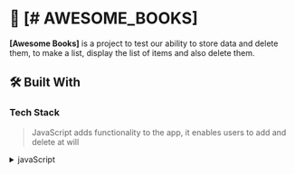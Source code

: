 <a name="awesome books"></a>


# 📖 [# AWESOME_BOOKS] <a name="'Awesome books' is a simple website that displays a list of books and allows you to add and remove books from that list."></a>

**[Awesome Books]** is a project to test our ability to store data and delete them, to make a list, display the list of items and also delete them.


## 🛠 Built With
<a name="html"></a>
<a name="css"></a>
<a name="javaScript"></a>

### Tech Stack <a name="javaScript"></a>

> JavaScript adds functionality to the app, it enables users to add and delete at will

<details>
  <summary>javaScript</summary>
  <ul>
    <li><a href="https://prisca-tech.github.io/AWESOME_BOOKS/">app.js</a></li>
  </ul>


<!-- Features -->

### Key Features <a name="key-features"></a>

- **[An addbook feature]**
- **[A deletebook feature]**

<p align="right">(<a href="#awesome books">back to top</a>)</p>

<!-- LIVE DEMO -->

## 🚀 Live Demo <a name="https://prisca-tech.github.io/AWESOME_BOOKS/"></a>


- [Live Demo Link](https://prisca-tech.github.io/AWESOME_BOOKS/)

<p align="right">(<a href="#awesome books">back to top</a>)</p>

<!-- GETTING STARTED -->

## 💻 Getting Started <a name="getting-started"></a>

> web browser


### Prerequisites

In order to run this project you need:

web browser
### Setup

Clone this repository to your desired folder:

```sh
  cd my-folder
  git clone git@github.com:https://github.com/Prisca-tech/AWESOME_BOOKS.git
```

### Deployment

You can deploy this project using:

git pages

<p align="right">(<a href="#awesome books">back to top</a>)</p>

<!-- AUTHORS -->

## 👥 Authors <a name="authors"></a>


## Author 1
👤 **Okoro Priscilla Oyome**

- GitHub: [@Prisca-tech](https://github.com/Prisca-tech)
- Twitter: [@preateamie](https://twitter.com/preateamie)
- LinkedIn: [PriscillaOkoro](https://www.linkedin.com/in/okoro-priscilla-oyome/)

## Author 2
👤 **Christian Nualart**

- GitHub: [@Prisca-tech](https://github.com/cnualartc)
- Twitter: [@preateamie](https://twitter.com/nualart)
- LinkedIn: [PriscillaOkoro](www.linkedin.com/in/cnualart)

<p align="right">(<a href="#readme-top">back to top</a>)</p>

<!-- FUTURE FEATURES -->

## 🔭 Future Features <a name="future-features"></a>

- [ ] **[fully functional website]**
- [ ] **[time and date]**

<p align="right">(<a href="#awesome books">back to top</a>)</p>

<!-- CONTRIBUTING -->

## 🤝 Contributing <a name="contributing"></a>

Contributions, issues, and feature requests are welcome!

Feel free to check the [issues page](https://github.com/Prisca-tech/AWESOME_BOOKS/issues).

<p align="right">(<a href="#awesome books">back to top</a>)</p>

<!-- SUPPORT -->

## ⭐️ Show your support <a name="support"></a>

If you like this project please visit the repository and give it a star ⭐️ 

<p align="right">(<a href="#awesome_books">back to top</a>)</p>

<!-- ACKNOWLEDGEMENTS -->

## 🙏 Acknowledgments <a name="acknowledgements"></a>


I would like to thank my partner for working tirelessly on this project

<p align="right">(<a href="#awesome books">back to top</a>)</p>

<!-- FAQ (optional) -->

## ❓ FAQ (OPTIONAL) <a name="faq"></a>

<!-- LICENSE -->

## 📝 License <a name="license"></a>

This project is [MIT](./LICENSE) licensed.

_NOTE: we recommend using the [MIT license](https://choosealicense.com/licenses/mit/) - you can set it up quickly by [using templates available on GitHub](https://docs.github.com/en/communities/setting-up-your-project-for-healthy-contributions/adding-a-license-to-a-repository). You can also use [any other license](https://choosealicense.com/licenses/) if you wish._

<p align="right">(<a href="#readme-top">back to top</a>)</p>




